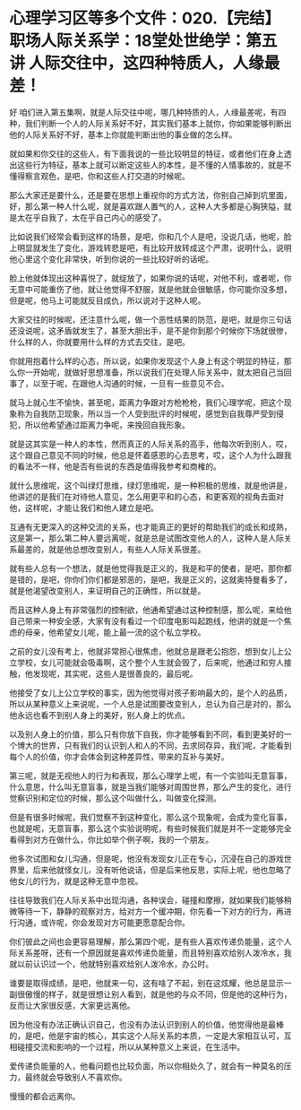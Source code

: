 # 心理学习区等多个文件：020.【完结】职场人际关系学：18堂处世绝学：第五讲  人际交往中，这四种特质人，人缘最差！

好 咱们进入第五集啊，就是人际交往中呢，哪几种特质的人，人缘最差呢，有四种，我们判断一个人的人际关系好不好，其实我们基本上就你，你如果能够判断出他的人际关系好不好，基本上你就能判断出他的事业做的怎么样。

就如果和你交往的这些人，有下面我说的一些比较明显的特征，或者他们在身上透出这些行为特征，基本上就可以断定这些人的本性，是不懂的人情事故的，就是不懂得察言观色，是吧，你和这些人打交道的时候呢。

那么大家还是要什么，还是要在思想上重视你的方式方法，你别自己掉到坑里面，好，那么第一种人什么呢，就是喜欢跟人置气的人，这种人大多都是心胸狭隘，就是太在乎自我了，太在乎自己内心的感受了。

比如说我们经常会看到这样的场景，是吧，你和几个人是吧，没说几话，他呢，脸上明显就发生了变化，游戏转悲是吧，有比较开放转成这个严肃，说明什么，说明他心里这个变化非常快，听到你说的一些比较好听的话呢。

脸上他就体现出这种喜悦了，就绽放了，如果你说的话呢，对他不利，或者呢，你无意中可能重伤了他，就让他觉得不舒服，就是他就会很敏感，你可能你没多想，但是呢，他马上可能就反目成仇，所以说对于这种人呢。

大家交往的时候呢，还注意什么呢，做一个恶性结果的防范，是吧，就是你三句话还没说呢，这矛盾就发生了，甚至大胆出手，是不是你到那个时候你下场就很惨，什么样的人，你就要用什么样的方式去交往，是吧。

你就用抱着什么样的心态，所以说，如果你发现这个人身上有这个明显的特征，那么你一开始呢，就做好思想准备，所以说我们在处理人际关系中，就太把自己当回事了，以至于呢，在跟他人沟通的时候，一旦有一些意见不合。

就马上就心生不愉快，甚至呢，距离力争跟对方枪枪枪，我们心理学呢，把这个现象称为自我防卫现象，所以当一个人受到批评的时候呢，感觉到自我尊严受到侵犯，所以他希望通过距离力争呢，来挽回自我形象。

就是这其实是一种人的本性，然而真正的人际关系的高手，他每次听到别人，哎，这个跟自己意见不同的时候，他总是怀着感恩的心去思考，哎，这个人为什么跟我的看法不一样，他是否有些说的东西是值得我参考和商榷的。

就什么思维呢，这个叫绿灯思维，绿灯思维呢，是一种积极的思维，就是他讲是，他讲述的是我们在对待他人意见，怎么用更平和的心态，和更客观的视角去面对他，这样呢，才能让我们和他人建立是吧。

互通有无更深入的这种交流的关系，也才能真正的更好的帮助我们的成长和成熟，这是第一，那么第二种人要远离呢，就是总是试图改变他人的人，这种人是人际关系最差的，就是他总想改变别人，有些人人际关系很差。

就有些人总有一个想法，就是他觉得我是正义的，我是和平的使者，是吧，那你都是错的，是吧，你你们你们都是邪恶的，是吧，我是正义的，这就奥特曼看多了，就是他渴望改变别人，来证明自己的正确性，所以就是。

而且这种人身上有非常强烈的控制欲，他通希望通过这种控制感，那么呢，来给他自己带来一种安全感，大家有没有看过一个印度电影叫起跑线，他讲的就是一个焦虑的母亲，他希望女儿呢，能上最一流的这个私立学校。

之前的女儿没有考上，他就非常担心很焦虑，他就总是跟老公抱怨，想到女儿上公立学校，女儿可能就会吸毒啊，这个整个人生就会毁了，后来呢，他通过和穷人接触，他发现呢，其实呢，这些人是很善良的，最后呢。

他接受了女儿上公立学校的事实，因为他觉得对孩子影响最大的，是个人的品质，所以从某种意义上来说呢，一个人总是试图要改变别人，总认为自己是对的，那么他永远也看不到别人身上的美好，别人身上的优点。

以及别人身上的价值，那么只有你放下自我，你才能够看到不同，看到更美好的一个博大的世界，只有我们的认识到人和人的不同，去求同存异，我们呢，才能看到每个人的价值，你才会体会到这种差异性，带来的互补与美好。

第三呢，就是无视他人的行为和表现，那么心理学上呢，有一个实验叫无意盲事，什么意思，什么叫无意盲事，就是当我们能够对周围世界，那么产生的变化，进行觉察识别和定位的时候，那么这个叫做什么，叫做变化探测。

但是有很多时候呢，我们觉察不到这种变化，那么这个现象呢，会成为变化盲事，也就是呢，无意盲事，那么这个实验说明呢，有些时候我们就是并不一定能够完全看得到对方在做什么，你比如举个例子啊，我的一个朋友。

他多次试图和女儿沟通，但是呢，他没有发现女儿正在专心，沉浸在自己的游戏世界里，后来他就怪女儿，没有听他说话，但是后来他反思，实际上呢，他也忽略了他女儿的行为，就是这种无意中忽视。

往往导致我们在人际关系中出现沟通，各种误会，碰撞和摩擦，就如果我们能够稍微等待一下，静静的观察对方，给对方一个缓冲期，你先看一下对方的行为，再进行沟通，或许呢，你会发现对方可能更愿意配合你。

你们彼此之间也会更容易理解，那么第四个呢，是有些人喜欢传递负能量，这个人际关系差呀，还有一个原因就是喜欢传递负能量，而且特别喜欢给别人泼冷水，我就以前认识过一个，他就特别喜欢给别人泼冷水，办公时。

谁要是取得成绩，是吧，他就来一句，这有啥了不起，别在这炫耀，他总是显示一副很傲慢的样子，就是很想让别人看到，就是他的与众不同，但是他的这种行为，反而让大家很反感，大家更远离他。

因为他没有办法正确认识自己，也没有办法认识到别人的价值，他觉得他是最棒的，是吧，他是宇宙的核心，其实这个人际关系的本质，一定是大家相互认可，互相碰撞交流和影响的一个过程，所以从某种意义上来说，在生活中。

爱传递负能量的人，他看问题也比较负面，所以你相处久了，就会有一种莫名的压力，最终就会导致别人不喜欢你。

慢慢的都会远离你。